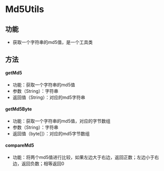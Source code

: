 # Md5Utils
## 功能
- 获取一个字符串的md5值，是一个工具类
## 方法
#### getMd5
- 功能：获取一个字符串的md5值
- 参数（String）：字符串
- 返回值（String）：对应的md5字符串
#### getMd5Byte
- 功能：获取一个字符串的md5值，对应的字节数组
- 参数（String）：字符串
- 返回值（byte[]）：对应的md5字节数组
#### compareMd5
- 功能：将两个md5值进行比较，如果左边大于右边，返回正数；左边小于右边，返回负数；相等返回0